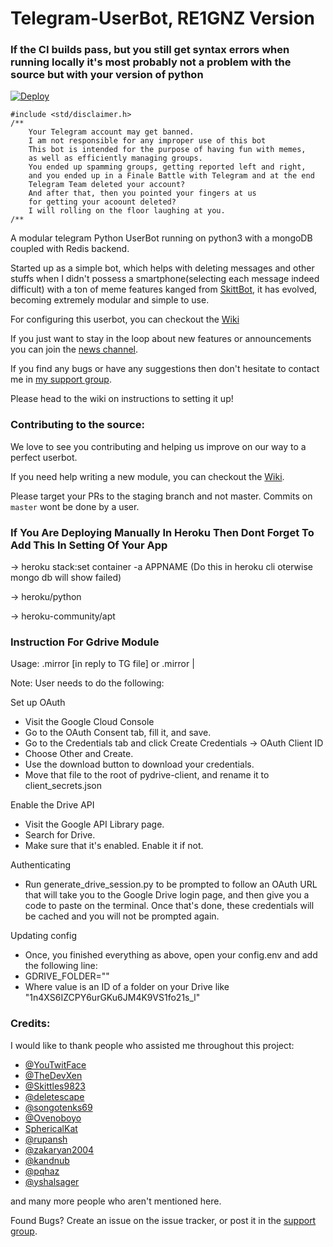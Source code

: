 # Telegram-UserBot, RE1GNZ Version

### If the CI builds pass, but you still get syntax errors when running locally it's most probably not a problem with the source but with your version of python


[![Deploy](https://www.herokucdn.com/deploy/button.svg)](https://heroku.com/deploy?template=https://github.com/Ruslan16022/AyeBot)


```
#include <std/disclaimer.h>
/**
    Your Telegram account may get banned.
    I am not responsible for any improper use of this bot
    This bot is intended for the purpose of having fun with memes,
    as well as efficiently managing groups.
    You ended up spamming groups, getting reported left and right,
    and you ended up in a Finale Battle with Telegram and at the end
    Telegram Team deleted your account?
    And after that, then you pointed your fingers at us
    for getting your acoount deleted?
    I will rolling on the floor laughing at you.
/**
```

A modular telegram Python UserBot running on python3 with a mongoDB coupled with Redis backend.

Started up as a simple bot, which helps with deleting messages and other stuffs when I didn't possess a smartphone(selecting each message indeed difficult) with a ton of meme features kanged from [SkittBot](https://github.com/skittles9823/SkittBot), it has evolved, becoming extremely modular and simple to use.

For configuring this userbot, you can checkout the [Wiki](https://wiki.raphielgang.org)

If you just want to stay in the loop about new features or
announcements you can join the [news channel](https://t.me/maestro_userbot_channel).

If you find any bugs or have any suggestions then don't hesitate to contact me in [my support group](https://t.me/userbot_support).

Please head to the wiki on instructions to setting it up!


### Contributing to the source:

We love to see you contributing and helping us improve on our way to a perfect userbot.

If you need help writing a new module, you can checkout the [Wiki](https://wiki.raphielgang.org).

Please target your PRs to the staging branch and not master. Commits on `master` wont be done by a user.


### If You Are Deploying Manually In Heroku Then Dont Forget To Add This In Setting Of Your App
-> heroku stack:set container -a APPNAME (Do this in heroku cli oterwise mongo db will show failed)

-> heroku/python

-> heroku-community/apt


### Instruction For Gdrive Module
Usage:
.mirror [in reply to TG file] or .mirror <link> | <filename>

Note: User needs to do the following:

Set up OAuth
- Visit the Google Cloud Console
- Go to the OAuth Consent tab, fill it, and save.
- Go to the Credentials tab and click Create Credentials -> OAuth Client ID
- Choose Other and Create.
- Use the download button to download your credentials.
- Move that file to the root of pydrive-client, and rename it to client_secrets.json

Enable the Drive API
- Visit the Google API Library page.
- Search for Drive.
- Make sure that it's enabled. Enable it if not.

Authenticating
- Run generate_drive_session.py to be prompted to follow an OAuth URL that will take you to the Google Drive login page, and then give you a code to paste on the terminal. Once that's done, these credentials will be cached and you will not be prompted again.

Updating config
- Once, you finished everything as above, open your config.env and add the following line:
- GDRIVE_FOLDER=""
- Where value is an ID of a folder on your Drive like "1n4XS6IZCPY6urGKu6JM4K9VS1fo21s_l"


### Credits:

I would like to thank people who assisted me throughout this project:

* [@YouTwitFace](https://github.com/YouTwitFace)
* [@TheDevXen](https://github.com/TheDevXen)
* [@Skittles9823](https://github.com/Skittles9823)
* [@deletescape](https://github.com/deletescape)
* [@songotenks69](https://github.com/songotenks69)
* [@Ovenoboyo](https://github.com/Ovenoboyo)
* [SphericalKat](https://github.com/ATechnoHazard)
* [@rupansh](https://github.com/rupansh)
* [@zakaryan2004](https://github.com/zakaryan2004)
* [@kandnub](https://github.com/kandnub)
* [@pqhaz](https://github.com/pqhaz)
* [@yshalsager](https://github.com/yshalsager)

and many more people who aren't mentioned here.

Found Bugs? Create an issue on the issue tracker, or post it in the [support group](https://t.me/userbot_support).
